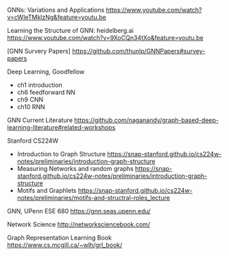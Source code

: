 GNNs: Variations and Applications
https://www.youtube.com/watch?v=cWIeTMklzNg&feature=youtu.be

Learning the Structure of GNN: heidelberg.ai
https://www.youtube.com/watch?v=9XoCQn34tXo&feature=youtu.be

[GNN Survery Papers] https://github.com/thunlp/GNNPapers#survey-papers

Deep Learning, Goodfellow
* ch1 introduction
* ch6 feedforward NN
* ch9 CNN
* ch10 RNN

GNN Current Literature
https://github.com/naganandy/graph-based-deep-learning-literature#related-workshops

Stanford CS224W

* Introduction to Graph Structure
https://snap-stanford.github.io/cs224w-notes/preliminaries/introduction-graph-structure
* Measuring Networks and random graphs
https://snap-stanford.github.io/cs224w-notes/preliminaries/introduction-graph-structure
* Motifs and Graphlets
https://snap-stanford.github.io/cs224w-notes/preliminaries/motifs-and-structral-roles_lecture

GNN, UPenn ESE 680
https://gnn.seas.upenn.edu/

Network Science
http://networksciencebook.com/

Graph Representation Learning Book
https://www.cs.mcgill.ca/~wlh/grl_book/
